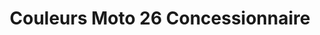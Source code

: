 ---
title: "Couleurs Moto 26 Concessionnaire"
url: /montelimar/couleurs-moto-26-concessionnaire/
shop: moto
---